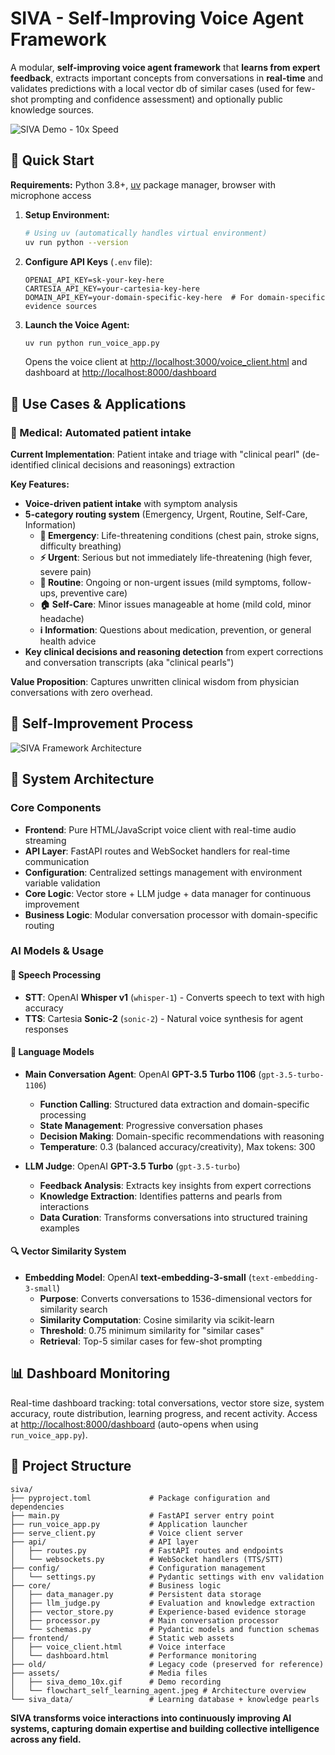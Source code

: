 # SIVA - Self-Improving Voice Agent Framework

A modular, **self-improving voice agent framework** that **learns from expert feedback**, extracts important concepts from conversations in **real-time** and validates predictions with a local vector db of similar cases (used for few-shot prompting and confidence assessment) and optionally public knowledge sources.

![SIVA Demo - 10x Speed](assets/siva_demo_10x.gif)

## 🚀 Quick Start

**Requirements:** Python 3.8+, [uv](https://docs.astral.sh/uv/) package manager, browser with microphone access

1. **Setup Environment:**
   ```bash
   # Using uv (automatically handles virtual environment)
   uv run python --version
   ```

2. **Configure API Keys** (`.env` file):
   ```
   OPENAI_API_KEY=sk-your-key-here
   CARTESIA_API_KEY=your-cartesia-key-here
   DOMAIN_API_KEY=your-domain-specific-key-here  # For domain-specific evidence sources
   ```

3. **Launch the Voice Agent:**
   ```bash
   uv run python run_voice_app.py
   ```
   Opens the voice client at [http://localhost:3000/voice_client.html](http://localhost:3000/voice_client.html) and dashboard at [http://localhost:8000/dashboard](http://localhost:8000/dashboard) 



## 🎯 Use Cases & Applications

### 🏥 Medical: Automated patient intake 
**Current Implementation**: Patient intake and triage with "clinical pearl" (de-identified clinical decisions and reasonings) extraction

**Key Features:**
- **Voice-driven patient intake** with symptom analysis
- **5-category routing system** (Emergency, Urgent, Routine, Self-Care, Information)
  - **🚨 Emergency**: Life-threatening conditions (chest pain, stroke signs, difficulty breathing)
  - **⚡ Urgent**: Serious but not immediately life-threatening (high fever, severe pain)
  - **📅 Routine**: Ongoing or non-urgent issues (mild symptoms, follow-ups, preventive care)
  - **🏠 Self-Care**: Minor issues manageable at home (mild cold, minor headache)
  - **ℹ️ Information**: Questions about medication, prevention, or general health advice
- **Key clinical decisions and reasoning detection** from expert corrections and conversation transcripts (aka "clinical pearls")

**Value Proposition**: Captures unwritten clinical wisdom from physician conversations with zero overhead.

## 🔄 Self-Improvement Process

![SIVA Framework Architecture](assets/flowchart_self_learning_agent.jpeg)

## 🔧 System Architecture

### Core Components
- **Frontend**: Pure HTML/JavaScript voice client with real-time audio streaming
- **API Layer**: FastAPI routes and WebSocket handlers for real-time communication
- **Configuration**: Centralized settings management with environment variable validation
- **Core Logic**: Vector store + LLM judge + data manager for continuous improvement
- **Business Logic**: Modular conversation processor with domain-specific routing

### AI Models & Usage

#### **🎤 Speech Processing**
- **STT**: OpenAI **Whisper v1** (`whisper-1`) - Converts speech to text with high accuracy
- **TTS**: Cartesia **Sonic-2** (`sonic-2`) - Natural voice synthesis for agent responses

#### **🧠 Language Models**
- **Main Conversation Agent**: OpenAI **GPT-3.5 Turbo 1106** (`gpt-3.5-turbo-1106`)
  - **Function Calling**: Structured data extraction and domain-specific processing
  - **State Management**: Progressive conversation phases
  - **Decision Making**: Domain-specific recommendations with reasoning
  - **Temperature**: 0.3 (balanced accuracy/creativity), Max tokens: 300

- **LLM Judge**: OpenAI **GPT-3.5 Turbo** (`gpt-3.5-turbo`)
  - **Feedback Analysis**: Extracts key insights from expert corrections
  - **Knowledge Extraction**: Identifies patterns and pearls from interactions
  - **Data Curation**: Transforms conversations into structured training examples

#### **🔍 Vector Similarity System**
- **Embedding Model**: OpenAI **text-embedding-3-small** (`text-embedding-3-small`)
  - **Purpose**: Converts conversations to 1536-dimensional vectors for similarity search
  - **Similarity Computation**: Cosine similarity via scikit-learn
  - **Threshold**: 0.75 minimum similarity for "similar cases"
  - **Retrieval**: Top-5 similar cases for few-shot prompting

## 📊 Dashboard Monitoring

Real-time dashboard tracking: total conversations, vector store size, system accuracy, route distribution, learning progress, and recent activity. Access at [http://localhost:8000/dashboard](http://localhost:8000/dashboard) (auto-opens when using `run_voice_app.py`).


## 📁 Project Structure

```
siva/
├── pyproject.toml             # Package configuration and dependencies
├── main.py                    # FastAPI server entry point
├── run_voice_app.py           # Application launcher
├── serve_client.py            # Voice client server
├── api/                       # API layer
│   ├── routes.py              # FastAPI routes and endpoints
│   └── websockets.py          # WebSocket handlers (TTS/STT)
├── config/                    # Configuration management
│   └── settings.py            # Pydantic settings with env validation
├── core/                      # Business logic
│   ├── data_manager.py        # Persistent data storage
│   ├── llm_judge.py           # Evaluation and knowledge extraction
│   ├── vector_store.py        # Experience-based evidence storage
│   ├── processor.py           # Main conversation processor
│   └── schemas.py             # Pydantic models and function schemas
├── frontend/                  # Static web assets
│   ├── voice_client.html      # Voice interface
│   └── dashboard.html         # Performance monitoring
├── old/                       # Legacy code (preserved for reference)
├── assets/                    # Media files
│   ├── siva_demo_10x.gif      # Demo recording
│   └── flowchart_self_learning_agent.jpeg # Architecture overview
└── siva_data/                 # Learning database + knowledge pearls
```










**SIVA transforms voice interactions into continuously improving AI systems, capturing domain expertise and building collective intelligence across any field.**
